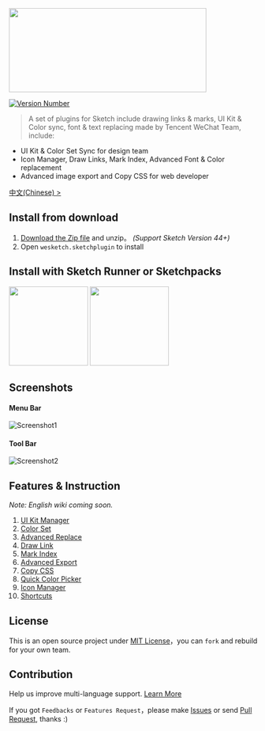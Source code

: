 <img src="https://wximg.gtimg.com/tmt/sketch/miaow.png" width=400 height=170>

[![Version Number](https://img.shields.io/github/release/weixin/WeSketch.svg?style=flat)](https://github.com/weixin/WeSketch/ "Version Number")

> A set of plugins for Sketch include drawing links & marks, UI Kit & Color sync, font & text replacing made by Tencent WeChat Team, include:

* UI Kit & Color Set Sync for design team
* Icon Manager, Draw Links, Mark Index, Advanced Font & Color replacement
* Advanced image export and Copy CSS for web developer

[中文(Chinese) >](https://github.com/weixin/WeSketch/blob/master/README-zhCN.md)

## Install from download

1. [Download the Zip file](https://github.com/weixin/WeSketch/archive/master.zip) and unzip。 *(Support Sketch Version 44+)*  
2. Open `wesketch.sketchplugin` to install

## Install with Sketch Runner or Sketchpacks

<a href="http://www.sketchrunner.com"><img src="https://user-images.githubusercontent.com/1049575/27900476-1a3ea8a2-6261-11e7-8358-ab6e7f168886.jpg" width="160px"></a> <a href="https://sketchpacks.com/weixin/WeSketch/install"><img src="http://sketchpacks-com.s3.amazonaws.com/assets/badges/sketchpacks-badge-install.png" width="160px"></a>

## Screenshots

#### Menu Bar

![Screenshot1](https://wximg.gtimg.com/tmt/sketch/menu.png)

#### Tool Bar

![Screenshot2](https://wximg.gtimg.com/tmt/sketch/toolbar.png)

## Features & Instruction

*Note: English wiki coming soon.*

1. [UI Kit Manager](https://github.com/weixin/WeSketch/wiki/%E2%92%88-UIkit-Sync)
2. [Color Set](https://github.com/weixin/WeSketch/wiki/%E2%92%89-Color-Sync)
3. [Advanced Replace](https://github.com/weixin/WeSketch/wiki/%E2%92%8A-Advanced-Replace)
4. [Draw Link](https://github.com/weixin/WeSketch/wiki/%E2%92%8B-Draw-Link)
5. [Mark Index](https://github.com/weixin/WeSketch/wiki/%E2%92%8C-Make-Mark)
6. [Advanced Export](https://github.com/weixin/WeSketch/wiki/%E2%92%8D-Advanced-Export)
7. [Copy CSS](https://github.com/weixin/WeSketch/wiki/%E2%92%8E-Copy-CSS)
8. [Quick Color Picker](https://github.com/weixin/WeSketch/wiki/%E2%92%8F-Quick-Copy-Color)
9. [Icon Manager](https://github.com/weixin/WeSketch/wiki/%E2%92%90-Icon-Manager)
10. [Shortcuts](https://github.com/weixin/WeSketch/wiki/%E2%92%91-Shortcuts)

## License

This is an open source project under [MIT License](http://opensource.org/licenses/MIT)，you can `fork` and rebuild for your own team.  

## Contribution

Help us improve multi-language support. [Learn More](https://github.com/weixin/WeSketch/wiki/%E2%92%93-Contribution--to-lanauage)
 
If you got `Feedbacks` or `Features Request`，please make [Issues](https://github.com/weixin/WeSketch/issues) or send [Pull Request](https://github.com/weixin/WeSketch/pulls), thanks :)
